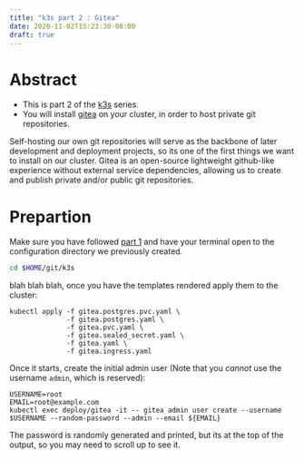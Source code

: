 ```yaml
---
title: "k3s part 2 : Gitea"
date: 2020-11-02T15:23:30-08:00
draft: true
---
```


# Abstract
 
 * This is part 2 of the [k3s](/tags/k3s/) series. 
 * You will install [gitea](https://gitea.io/) on your cluster, in order to host
   private git repositories.

Self-hosting our own git repositories will serve as the backbone of later
development and deployment projects, so its one of the first things we want to
install on our cluster. Gitea is an open-source lightweight github-like
experience without external service dependencies, allowing us to create and
publish private and/or public git repositories.

# Prepartion

Make sure you have followed [part 1](/blog/k3s) and have your terminal open to
the configuration directory we previously created.

```bash
cd $HOME/git/k3s
```


blah blah blah, once you have the templates rendered apply them to the cluster:

```
kubectl apply -f gitea.postgres.pvc.yaml \
              -f gitea.postgres.yaml \
              -f gitea.pvc.yaml \
              -f gitea.sealed_secret.yaml \
              -f gitea.yaml \
              -f gitea.ingress.yaml
```

Once it starts, create the initial admin user (Note that you *cannot* use the
username `admin`, which is reserved):

```
USERNAME=root
EMAIL=root@example.com
kubectl exec deploy/gitea -it -- gitea admin user create --username $USERNAME --random-password --admin --email ${EMAIL}
```

The password is randomly generated and printed, but its at the top of the
output, so you may need to scroll up to see it.
